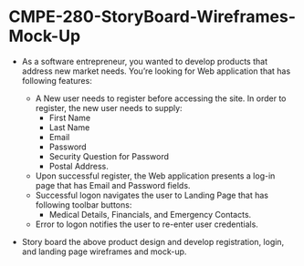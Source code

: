 # CMPE-280-StoryBoard-Wireframes-Mock-Up

* As a software entrepreneur, you wanted to develop products that address new market needs.
  You’re looking for Web application that has following features:
  - A New user needs to register before accessing the site. In order to register, the new user needs to supply: 
    - First Name
    - Last Name
    - Email
    - Password
    - Security Question for Password
    - Postal Address.
  - Upon successful register, the Web application presents a log-in page that has Email and Password fields.
  - Successful logon navigates the user to Landing Page that has following toolbar buttons: 
    - Medical Details, Financials, and Emergency Contacts.
  - Error to logon notifies the user to re-enter user credentials.

* Story board the above product design and develop registration, login, and landing page wireframes and mock-up.
